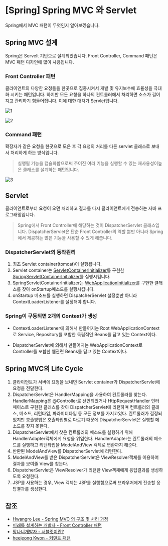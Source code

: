 # [Spring] Spring MVC 와 Servlet

Spring에서 MVC 패턴이 무엇인지 알아보겠습니다.



## Spring MVC 설계

Spring은 Servelt 기반으로 설계되었습니다. Front Controller, Command 패턴은 MVC 패턴 디자인에 많이 사용됩니다.



### Front Controller 패턴

클라이언트의 다양한 요청들을 한곳으로 집중시켜서 개발 및 유지보수에 효율성을 극대화 시키는 패턴입니다. 하지만 모든 요청을 하나의 컨트롤러에서 처리하면 소스가 길어지고 관리하기 힘들어집니다. 이에 대한 대처가 Servlet입니다.

![1](1.png)

![2](2.png)



### Command 패턴

확장자가 같은 요청을 한곳으로 모은 후 각 요청의 처리를 다른 servlet 클래스로 보내서 처리하게 하는 방식입니다.

> 실행될 기능을 캡슐화함으로써 주어진 여러 기능을 실행할 수 있는 재사용성이높은 클래스를 설계하는 패턴입니다.

![3](3.png)



## Servlet

클라이언트로부터 요청이 오면 처리하고 결과를 다시 클라이언트에게 전송하는 자바 프로그래밍입니다.

> Spring에서 Front Controller에 해당하는 것이 DispatcherServlet 클래스입니다. DispatcherServlet은 단순 Front Controller의 역할 뿐만 아니라 Spring에서 제공하는 많은 기능을 사용할 수 있게 해줍니다.



### DispatcherServlet의 동작원리

1. 최초 Servlet container(tomcat)이 실행됩니다.
2. Servlet container는 [ServletContainerInitializer](https://docs.oracle.com/javaee/7/api/javax/servlet/ServletContainerInitializer.html?is-external=true)를 구현한 [SpringServletContainerInitializer](https://docs.spring.io/spring/docs/current/javadoc-api/org/springframework/web/SpringServletContainerInitializer.html)를 실행시킵니다.
3. SpringServletContainerInitializer는 [WebApplicationInitializer](https://docs.spring.io/spring/docs/current/javadoc-api/org/springframework/web/WebApplicationInitializer.html)를 구현한 클래스를 찾아 onStartup메소드를 실행시킵니다.
4. onStartup 메소드를 실행하면 DispatcherServlet 설정뿐만 아니라 ContextLoaderListener를 설정해야 합니다.



### Spring이 구동되면 2개의 Context가 생성

* ContextLoaderListener에 의해서 만들어지는 Root WebApplicationContext로 Service, Repository를 포함한 독립적인 Beans를 담고 있는 Context이다.

* DispatcherServlet에 의해서 만들어지는 WebApplicationContext로 Controller를 포함한 웹관련 Beans를 담고 있는 Context이다.



## Spring MVC의 Life Cycle

1. 클라이언트가 서버에 요청을 보내면 Servlet container가 DispatcherServlet에 요청을 전달한다.
2. DispatcherServlet은 HandlerMapping을 사용하여 컨트롤러를 찾는다. HandlerMapping은 @Controller로 선언되었거나 HttpRequestHandler 인터페이스로 구현한 클래스를 찾아 DispatcherServlet에 리턴하며 컨트롤러의 클래스, 메소드, 리턴타입, 파라미터타입 등 모든 정보를 가지고있다. 컨트롤러가 결정되었지만 호출방법은 호출타입별로 다르기 때문에 DispatcherServlet은 실행할 메소드를 찾지 못한다.
3. DispatcherServlet에서 찾은 컨트롤러의 메소드를 실행하기 위해 HandlerAdapter객체에게 요청을 위임한다. HandlerAdapter는 컨트롤러의 메소드를 실행하고 리턴타입을 ModelAndView 객체로 변환까지 해준다.
4. 반환된 ModelAndView를 DispatcherServlet에 리턴한다.
5. ModelAndView를 받은 DispatcherServlet은 ViewResolver객체를 이용하여 결과를 보여줄 View를 찾는다.
6. DispatcherServlet은 ViewResolver가 리턴한 View객채에게 응답결과를 생성하도록 요청한다.
7. JSP를 사용하는 경우, View 객체는 JSP를 실행함으로써 브라우저에게 전송할 응답결과를 생성한다.



## 참조

* [Hwangro Lee - Spring MVC 의 구조 및 처리 과정](https://lhr0419.medium.com/spring-mvc-%EC%9D%98-%EA%B5%AC%EC%A1%B0-%EB%B0%8F-%EC%B2%98%EB%A6%AC-%EA%B3%BC%EC%A0%95-4fc9ac7798eb)
* [미래를 설계하는 개발자 - Front Controller 패턴](https://chrismare.tistory.com/entry/FrontController-%ED%8C%A8%ED%84%B4-Command-%ED%8C%A8%ED%84%B4-%EC%98%88%EC%A0%9C)
* [망나니개발자 - 서블릿이란?](https://mangkyu.tistory.com/14)
* [heejeong Kwon - 커맨트 패턴](https://gmlwjd9405.github.io/2018/07/07/command-pattern.html)



